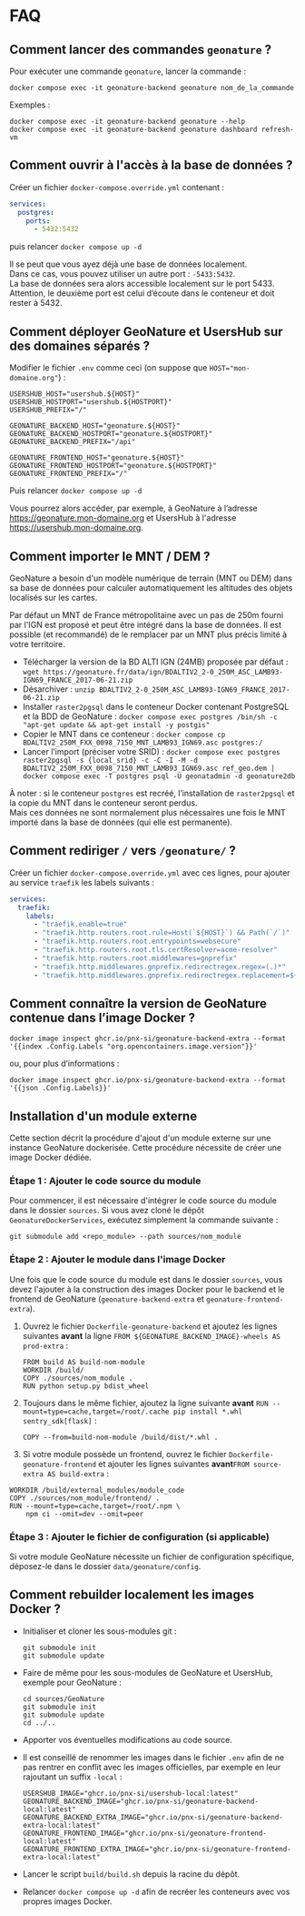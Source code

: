 # FAQ

## Comment lancer des commandes `geonature` ?

Pour exécuter une commande `geonature`, lancer la commande :

```shell
docker compose exec -it geonature-backend geonature nom_de_la_commande
```

Exemples :

```shell
docker compose exec -it geonature-backend geonature --help
docker compose exec -it geonature-backend geonature dashboard refresh-vm
```

## Comment ouvrir à l'accès à la base de données ?

Créer un fichier `docker-compose.override.yml` contenant :

```yaml
services:
  postgres:
    ports:
      - 5432:5432
```

puis relancer `docker compose up -d`

Il se peut que vous ayez déjà une base de données localement.  
Dans ce cas, vous pouvez utiliser un autre port : `-5433:5432`.  
La base de données sera alors accessible localement sur le port 5433.  
Attention, le deuxième port est celui d’écoute dans le conteneur et doit rester à 5432.

## Comment déployer GeoNature et UsersHub sur des domaines séparés ?

Modifier le fichier `.env` comme ceci (on suppose que `HOST="mon-domaine.org"`) :

```shell
USERSHUB_HOST="usershub.${HOST}"
USERSHUB_HOSTPORT="usershub.${HOSTPORT}"
USERSHUB_PREFIX="/"

GEONATURE_BACKEND_HOST="geonature.${HOST}"
GEONATURE_BACKEND_HOSTPORT="geonature.${HOSTPORT}"
GEONATURE_BACKEND_PREFIX="/api"

GEONATURE_FRONTEND_HOST="geonature.${HOST}"
GEONATURE_FRONTEND_HOSTPORT="geonature.${HOSTPORT}"
GEONATURE_FRONTEND_PREFIX="/"
```

Puis relancer `docker compose up -d`

Vous pourrez alors accéder, par exemple, à GeoNature à l’adresse https://geonature.mon-domaine.org et UsersHub à l'adresse https://usershub.mon-domaine.org.

## Comment importer le MNT / DEM ?

GeoNature a besoin d'un modèle numérique de terrain (MNT ou DEM) dans sa base de données pour calculer automatiquement les altitudes des objets localisés sur les cartes.

Par défaut un MNT de France métropolitaine avec un pas de 250m fourni par l'IGN est proposé et peut être intégré dans la base de données. Il est possible (et recommandé) de le remplacer par un MNT plus précis limité à votre territoire.

- Télécharger la version de la BD ALTI IGN (24MB) proposée par défaut : `wget https://geonature.fr/data/ign/BDALTIV2_2-0_250M_ASC_LAMB93-IGN69_FRANCE_2017-06-21.zip`
- Désarchiver : `unzip BDALTIV2_2-0_250M_ASC_LAMB93-IGN69_FRANCE_2017-06-21.zip`
- Installer `raster2pgsql` dans le conteneur Docker contenant PostgreSQL et la BDD de GeoNature : `docker compose exec postgres /bin/sh -c "apt-get update && apt-get install -y postgis"`
- Copier le MNT dans ce conteneur : `docker compose cp BDALTIV2_250M_FXX_0098_7150_MNT_LAMB93_IGN69.asc postgres:/`
- Lancer l’import (préciser votre SRID) : `docker compose exec postgres raster2pgsql -s {local_srid} -c -C -I -M -d BDALTIV2_250M_FXX_0098_7150_MNT_LAMB93_IGN69.asc ref_geo.dem | docker compose exec -T postgres psql -U geonatadmin -d geonature2db`

À noter : si le conteneur `postgres` est recréé, l’installation de `raster2pgsql` et la copie du MNT dans le conteneur seront perdus.  
Mais ces données ne sont normalement plus nécessaires une fois le MNT importé dans la base de données (qui elle est permanente).

## Comment rediriger `/` vers `/geonature/` ?

Créer un fichier `docker-compose.override.yml` avec ces lignes, pour ajouter au service `traefik` les labels suivants :

```yaml
services:
  traefik:
    labels:
      - "traefik.enable=true"
      - "traefik.http.routers.root.rule=Host(`${HOST}`) && Path(`/`)"
      - "traefik.http.routers.root.entrypoints=websecure"
      - "traefik.http.routers.root.tls.certResolver=acme-resolver"
      - "traefik.http.routers.root.middlewares=gnprefix"
      - "traefik.http.middlewares.gnprefix.redirectregex.regex=(.)*"
      - "traefik.http.middlewares.gnprefix.redirectregex.replacement=${GEONATURE_FRONTEND_PREFIX}/"
```

## Comment connaître la version de GeoNature contenue dans l’image Docker ?

```shell
docker image inspect ghcr.io/pnx-si/geonature-backend-extra --format '{{index .Config.Labels "org.opencontainers.image.version"}}'
```

ou, pour plus d’informations :

```shell
docker image inspect ghcr.io/pnx-si/geonature-backend-extra --format '{{json .Config.Labels}}'
```

## Installation d'un module externe

Cette section décrit la procédure d'ajout d'un module externe sur une instance GeoNature dockerisée. Cette procédure nécessite de créer une image Docker dédiée.

### Étape 1 : Ajouter le code source du module

Pour commencer, il est nécessaire d'intégrer le code source du module dans le dossier `sources`. Si vous avez cloné le dépôt `GeonatureDockerServices`, exécutez simplement la commande suivante :

```shell
git submodule add <repo_module> --path sources/nom_module
```

### Étape 2 : Ajouter le module dans l'image Docker

Une fois que le code source du module est dans le dossier `sources`, vous devez l'ajouter à la construction des images Docker pour le backend et le frontend de GeoNature (`geonature-backend-extra` et `geonature-frontend-extra`).

1. Ouvrez le fichier `Dockerfile-geonature-backend` et ajoutez les lignes suivantes **avant** la ligne `FROM ${GEONATURE_BACKEND_IMAGE}-wheels AS prod-extra` :

   ```docker
   FROM build AS build-nom-module
   WORKDIR /build/
   COPY ./sources/nom_module .
   RUN python setup.py bdist_wheel
   ```

2. Toujours dans le même fichier, ajoutez la ligne suivante **avant** `RUN --mount=type=cache,target=/root/.cache pip install *.whl sentry_sdk[flask]` :

   ```docker
   COPY --from=build-nom-module /build/dist/*.whl .
   ```

3. Si votre module possède un frontend, ouvrez le fichier `Dockerfile-geonature-frontend` et ajouter les lignes suivantes **avant**`FROM source-extra AS build-extra` :

```docker
WORKDIR /build/external_modules/module_code
COPY ./sources/nom_module/frontend/ .
RUN --mount=type=cache,target=/root/.npm \
    npm ci --omit=dev --omit=peer
```

### Étape 3 : Ajouter le fichier de configuration (si applicable)

Si votre module GeoNature nécessite un fichier de configuration spécifique, déposez-le dans le dossier `data/geonature/config`.

## Comment rebuilder localement les images Docker ?

- Initialiser et cloner les sous-modules git :

  ```shell
  git submodule init
  git submodule update
  ```

- Faire de même pour les sous-modules de GeoNature et UsersHub, exemple pour GeoNature :
  ```shell
  cd sources/GeoNature
  git submodule init
  git submodule update
  cd ../..
  ```
- Apporter vos éventuelles modifications au code source.
- Il est conseillé de renommer les images dans le fichier `.env` afin de ne pas rentrer en conflit avec les images officielles, par exemple en leur rajoutant un suffix `-local` :
  ```shell
  USERSHUB_IMAGE="ghcr.io/pnx-si/usershub-local:latest"
  GEONATURE_BACKEND_IMAGE="ghcr.io/pnx-si/geonature-backend-local:latest"
  GEONATURE_BACKEND_EXTRA_IMAGE="ghcr.io/pnx-si/geonature-backend-extra-local:latest"
  GEONATURE_FRONTEND_IMAGE="ghcr.io/pnx-si/geonature-frontend-local:latest"
  GEONATURE_FRONTEND_EXTRA_IMAGE="ghcr.io/pnx-si/geonature-frontend-extra-local:latest"
  ```
- Lancer le script `build/build.sh` depuis la racine du dépôt.
- Relancer `docker compose up -d` afin de recréer les conteneurs avec vos propres images Docker.
